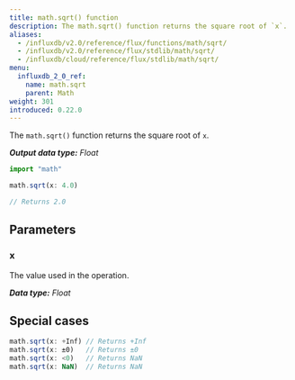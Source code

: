 ```yaml
---
title: math.sqrt() function
description: The math.sqrt() function returns the square root of `x`.
aliases:
  - /influxdb/v2.0/reference/flux/functions/math/sqrt/
  - /influxdb/v2.0/reference/flux/stdlib/math/sqrt/
  - /influxdb/cloud/reference/flux/stdlib/math/sqrt/
menu:
  influxdb_2_0_ref:
    name: math.sqrt
    parent: Math
weight: 301
introduced: 0.22.0
---
```


The `math.sqrt()` function returns the square root of `x`.

_**Output data type:** Float_

```js
import "math"

math.sqrt(x: 4.0)

// Returns 2.0
```

## Parameters

### x
The value used in the operation.

_**Data type:** Float_

## Special cases
```js
math.sqrt(x: +Inf) // Returns +Inf
math.sqrt(x: ±0)   // Returns ±0
math.sqrt(x: <0)   // Returns NaN
math.sqrt(x: NaN)  // Returns NaN
```
